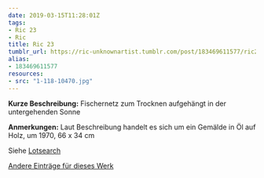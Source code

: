 ```yaml
---
date: 2019-03-15T11:28:01Z
tags:
- Ric 23
- Ric
title: Ric 23
tumblr_url: https://ric-unknownartist.tumblr.com/post/183469611577/ric23
alias:
- 183469611577
resources:
- src: "1-118-10470.jpg"
---
```


**Kurze Beschreibung:** Fischernetz zum Trocknen aufgehängt in der untergehenden Sonne

**Anmerkungen:** Laut Beschreibung handelt es sich um ein Gemälde in Öl auf Holz, um 1970, 66 x 34 cm

Siehe [Lotsearch](https://www.lotsearch.de/lot/ric-um-1970-fischernetz-bei-sonnenuntergang-oel-holz-66-x-34-cm-rahmen-34182846?perPage=50)

[Andere Einträge für dieses Werk](/de/tags/ric-23)
